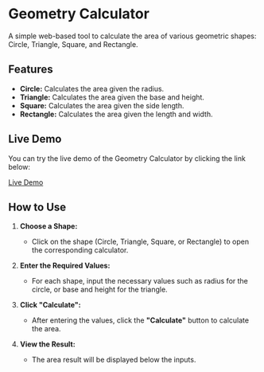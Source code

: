 # Geometry Calculator

A simple web-based tool to calculate the area of various geometric shapes: Circle, Triangle, Square, and Rectangle.

## Features

- **Circle:** Calculates the area given the radius.
- **Triangle:** Calculates the area given the base and height.
- **Square:** Calculates the area given the side length.
- **Rectangle:** Calculates the area given the length and width.

## Live Demo

You can try the live demo of the Geometry Calculator by clicking the link below:

[Live Demo](https://pratik0o.github.io/assign2_html/)
## How to Use

1. **Choose a Shape:**
   - Click on the shape (Circle, Triangle, Square, or Rectangle) to open the corresponding calculator.
   
2. **Enter the Required Values:**
   - For each shape, input the necessary values such as radius for the circle, or base and height for the triangle.
   
3. **Click "Calculate":**
   - After entering the values, click the **"Calculate"** button to calculate the area.

4. **View the Result:**
   - The area result will be displayed below the inputs.

